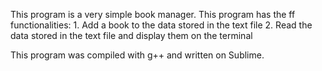 This program is a very simple book manager.
This program has the ff functionalities:
	1. Add a book to the data stored in the text file
	2. Read the data stored in the text file and display them on the terminal

This program was compiled with g++ and written on Sublime.
